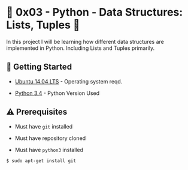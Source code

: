# :shell: 0x03 - Python - Data Structures: Lists, Tuples :shell:

In this project I will be learning how different data structures are implemented in Python. Including Lists and Tuples primarily.
## :running: Getting Started

* [Ubuntu 14.04 LTS](http://releases.ubuntu.com/14.04/) - Operating system reqd.

* [Python 3.4](https://www.python.org/download/releases/3.4.0/) - Python Version Used

## :warning: Prerequisites

* Must have `git` installed

* Must have repository cloned

* Must have `python3` installed

```
$ sudo apt-get install git
```

